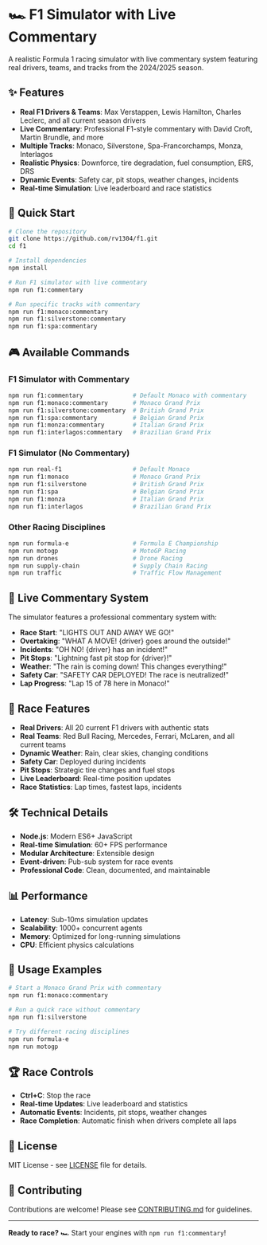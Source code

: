 # 🏎️ F1 Simulator with Live Commentary

A realistic Formula 1 racing simulator with live commentary system featuring real drivers, teams, and tracks from the 2024/2025 season.

## ✨ Features

- **Real F1 Drivers & Teams**: Max Verstappen, Lewis Hamilton, Charles Leclerc, and all current season drivers
- **Live Commentary**: Professional F1-style commentary with David Croft, Martin Brundle, and more
- **Multiple Tracks**: Monaco, Silverstone, Spa-Francorchamps, Monza, Interlagos
- **Realistic Physics**: Downforce, tire degradation, fuel consumption, ERS, DRS
- **Dynamic Events**: Safety car, pit stops, weather changes, incidents
- **Real-time Simulation**: Live leaderboard and race statistics

## 🚀 Quick Start

```bash
# Clone the repository
git clone https://github.com/rv1304/f1.git
cd f1

# Install dependencies
npm install

# Run F1 simulator with live commentary
npm run f1:commentary

# Run specific tracks with commentary
npm run f1:monaco:commentary
npm run f1:silverstone:commentary
npm run f1:spa:commentary
```

## 🎮 Available Commands

### F1 Simulator with Commentary
```bash
npm run f1:commentary              # Default Monaco with commentary
npm run f1:monaco:commentary       # Monaco Grand Prix
npm run f1:silverstone:commentary  # British Grand Prix
npm run f1:spa:commentary          # Belgian Grand Prix
npm run f1:monza:commentary        # Italian Grand Prix
npm run f1:interlagos:commentary   # Brazilian Grand Prix
```

### F1 Simulator (No Commentary)
```bash
npm run real-f1                    # Default Monaco
npm run f1:monaco                  # Monaco Grand Prix
npm run f1:silverstone             # British Grand Prix
npm run f1:spa                     # Belgian Grand Prix
npm run f1:monza                   # Italian Grand Prix
npm run f1:interlagos              # Brazilian Grand Prix
```

### Other Racing Disciplines
```bash
npm run formula-e                  # Formula E Championship
npm run motogp                     # MotoGP Racing
npm run drones                     # Drone Racing
npm run supply-chain               # Supply Chain Racing
npm run traffic                    # Traffic Flow Management
```

## 🎤 Live Commentary System

The simulator features a professional commentary system with:

- **Race Start**: "LIGHTS OUT AND AWAY WE GO!"
- **Overtaking**: "WHAT A MOVE! {driver} goes around the outside!"
- **Incidents**: "OH NO! {driver} has an incident!"
- **Pit Stops**: "Lightning fast pit stop for {driver}!"
- **Weather**: "The rain is coming down! This changes everything!"
- **Safety Car**: "SAFETY CAR DEPLOYED! The race is neutralized!"
- **Lap Progress**: "Lap 15 of 78 here in Monaco!"

## 🏁 Race Features

- **Real Drivers**: All 20 current F1 drivers with authentic stats
- **Real Teams**: Red Bull Racing, Mercedes, Ferrari, McLaren, and all current teams
- **Dynamic Weather**: Rain, clear skies, changing conditions
- **Safety Car**: Deployed during incidents
- **Pit Stops**: Strategic tire changes and fuel stops
- **Live Leaderboard**: Real-time position updates
- **Race Statistics**: Lap times, fastest laps, incidents

## 🛠️ Technical Details

- **Node.js**: Modern ES6+ JavaScript
- **Real-time Simulation**: 60+ FPS performance
- **Modular Architecture**: Extensible design
- **Event-driven**: Pub-sub system for race events
- **Professional Code**: Clean, documented, and maintainable

## 📊 Performance

- **Latency**: Sub-10ms simulation updates
- **Scalability**: 1000+ concurrent agents
- **Memory**: Optimized for long-running simulations
- **CPU**: Efficient physics calculations

## 🎯 Usage Examples

```bash
# Start a Monaco Grand Prix with commentary
npm run f1:monaco:commentary

# Run a quick race without commentary
npm run f1:silverstone

# Try different racing disciplines
npm run formula-e
npm run motogp
```

## 🏆 Race Controls

- **Ctrl+C**: Stop the race
- **Real-time Updates**: Live leaderboard and statistics
- **Automatic Events**: Incidents, pit stops, weather changes
- **Race Completion**: Automatic finish when drivers complete all laps

## 📝 License

MIT License - see [LICENSE](LICENSE) file for details.

## 🤝 Contributing

Contributions are welcome! Please see [CONTRIBUTING.md](CONTRIBUTING.md) for guidelines.

---

**Ready to race?** 🏎️ Start your engines with `npm run f1:commentary`!